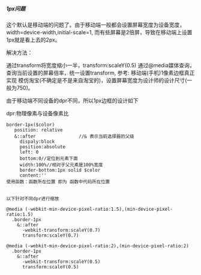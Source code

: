##### 1px问题
这个默认是移动端的问题了。由于移动端一般都会设置屏幕宽度为设备宽度，width=device-width,initial-scale=1, 而有些屏幕是2倍屏，导致在移动端上设置1px就是看上去的2px。

解决方法：

通过transform将宽度缩小一半，transform:scaleY(0.5)
通过@media媒体查询，查询当前设置的屏幕倍率，统一设置transform, 参考: 移动端(手机)1像素边框真正实现
模仿淘宝(不确定是不是来自淘宝的)，设置屏幕宽度为设计师的设计尺寸(一般为750)。
<meta name="viewport" content="width=750, user-scalable=no">


由于移动端不同设备的dpr不同，所以1px边框的设计如下

dpr:物理像素与设备像素比

```
border-1px($color)
   position: relative
   &::after                //& 表示当前选择器的父级
     dispaly:block
     position:absolute
     left: 0
     bottom:0//定位到元素下面
     width:100%//相对于父元素是100%宽度
     border-bottom:1px solid $color
     content:''
使用函数：函数所在位置 即为 函数中代码所在位置


以下针对不同dpr进行缩放

@media (-webkit-min-device-pixel-ratio:1.5),(min-device-pixel-ratio:1.5)
  .border-1px
    &::after
      -webkit-transform:scaleY(0.7)
      transform:scaleY(0.7)
 
@media (-webkit-min-device-pixel-ratio:2),(min-device-pixel-ratio:2)
  .border-1px
    &::after
      -webkit-transform:scaleY(0.5)
      transform:scaleY(0.5)
```
